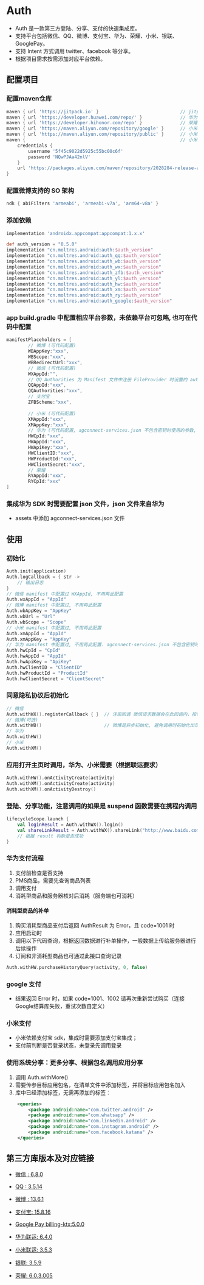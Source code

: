 # Auth
- Auth 是一款第三方登陆、分享、支付的快速集成库。
- 支持平台包括微信、QQ、微博、支付宝、华为、荣耀、小米、银联、GooglePay。
- 支持 Intent 方式调用 twitter、facebook 等分享。
- 根据项目需求按需添加对应平台依赖。

## 配置项目

### 配置maven仓库
```groovy
maven { url 'https://jitpack.io' }                              // jitpack仓库
maven { url 'https://developer.huawei.com/repo/' }              // 华为仓库
maven { url 'https://developer.hihonor.com/repo' }              // 荣耀仓库
maven { url 'https://maven.aliyun.com/repository/google' }      // 小米有些库需要jcenter
maven { url 'https://maven.aliyun.com/repository/public' }      // 小米有些库需要jcenter
maven {                                                         // 小米仓库
    credentials {
        username '5f45c9022d5925c55bc00c6f'
        password 'NQwPJAa42nlV'
    }
    url 'https://packages.aliyun.com/maven/repository/2028284-release-awMPKn/'
}
```

### 配置微博支持的 SO 架构
```groovy
ndk { abiFilters 'armeabi', 'armeabi-v7a', 'arm64-v8a' }
```

### 添加依赖
```groovy
implementation 'androidx.appcompat:appcompat:1.x.x'

def auth_version = "0.5.0"
implementation "cn.moltres.android:auth:$auth_version"
implementation "cn.moltres.android:auth_qq:$auth_version"
implementation "cn.moltres.android:auth_wb:$auth_version"
implementation "cn.moltres.android:auth_wx:$auth_version"
implementation "cn.moltres.android:auth_zfb:$auth_version"
implementation "cn.moltres.android:auth_yl:$auth_version"
implementation "cn.moltres.android:auth_hw:$auth_version"
implementation "cn.moltres.android:auth_xm:$auth_version"
implementation "cn.moltres.android:auth_ry:$auth_version"
implementation "cn.moltres.android:auth_google:$auth_version"
```

### app build.gradle 中配置相应平台参数，未依赖平台可忽略, 也可在代码中配置
```groovy
manifestPlaceholders = [
        // 微博 (可代码配置)
        WBAppKey:"xxx",
        WBScope:"xxx",
        WBRedirectUrl:"xxx",
        // 微信 (可代码配置)
        WXAppId:"",
        // QQ Authorities 为 Manifest 文件中注册 FileProvider 时设置的 authorities 属性值
        QQAppId:"xxx",
        QQAuthorities:"xxx",
        // 支付宝
        ZFBScheme:"xxx",
        
        // 小米 (可代码配置)
        XMAppId:"xxx",
        XMAppKey:"xxx",
        // 华为 (可代码配置, agconnect-services.json 不包含密钥时使用的参数, 包含无需配置)
        HWCpId:"xxx",
        HWAppId:"xxx",
        HWApiKey:"xxx",
        HWClientID:"xxx",
        HWProductId:"xxx",
        HWClientSecret:"xxx",
        // 荣耀
        RYAppId:"xxx",
        RYCpId:"xxx"
]
```

### 集成华为 SDK 时需要配置 json 文件，json 文件来自华为
- assets 中添加 agconnect-services.json 文件


## 使用

### 初始化
```kotlin
Auth.init(application)
Auth.logCallback = { str ->
    // 输出日志
}
// 微信 manifest 中配置过 WXAppId, 不用再此配置
Auth.wxAppId = "AppId"
// 微博 manifest 中配置过, 不用再此配置
Auth.wbAppKey = "AppKey"
Auth.wbUrl = "Url"
Auth.wbScope = "Scope"
// 小米 manifest 中配置过, 不用再此配置
Auth.xmAppId = "AppId"
Auth.xmAppKey = "AppKey"
// 华为 manifest 中配置过, 不用再此配置. agconnect-services.json 不包含密钥时使用的参数, 包含无需配置
Auth.hwCpId = "CpId"
Auth.hwAppId = "AppId"
Auth.hwApiKey = "ApiKey"
Auth.hwClientID = "ClientID"
Auth.hwProductId = "ProductId"
Auth.hwClientSecret = "ClientSecret"
```

### 同意隐私协议后初始化
```kotlin
// 微信
Auth.withWX().registerCallback { }  // 注册回调 微信请求数据会在此回调内，按需解析数据
// 微博(可选)
Auth.withWB()                       // 微博是异步初始化, 避免调用时初始化出现未初始化完成的问题, 所以提前调用一下, 初始化SDK (库内使用方式是延迟初始化, 第一次调用才做初始化)
// 华为
Auth.withHW()
// 小米
Auth.withXM()
```

### 应用打开主页时调用，华为、小米需要（根据联运要求）
```kotlin
Auth.withHW().onActivityCreate(activity)
Auth.withXM().onActivityCreate(activity)
Auth.withXM().onActivityDestroy()
```

### 登陆、分享功能，注意调用的如果是 suspend 函数需要在携程内调用
```kotlin
lifecycleScope.launch {
    val loginResult = Auth.withWX().login()
    val shareLinkResult = Auth.withWX().shareLink("http://www.baidu.com")
    // 根据 result 判断是否成功
}
```

### 华为支付流程
1. 支付前检查是否支持
2. PMS商品，需要先查询商品列表
3. 调用支付
4. 消耗型商品和服务器核对后消耗（服务端也可消耗）

#### 消耗型商品的补单
1. 购买消耗型商品支付后返回 AuthResult 为 Error，且 code=1001 时
2. 应用启动时
3. 调用以下代码查询，根据返回数据进行补单操作，一般数据上传给服务器进行后续操作
4. 订阅和非消耗型商品也可通过此接口查询记录
```kotlin
Auth.withHW.purchaseHistoryQuery(activity, 0, false)
```

### google 支付
- 结果返回 Error 时，如果 code=1001、1002 请再次重新尝试购买（连接Google结算库失败，重试次数自定义）

### 小米支付
- 小米依赖支付宝 sdk，集成时需要添加支付宝集成；
- 支付前判断是否登录状态，未登录先调用登录

### 使用系统分享：更多分享、根据包名调用应用分享
1. 调用 Auth.withMore()
2. 需要传参目标应用包名，在清单文件中添加<queries>标签，并将目标应用包名加入
3. 库中已经添加<queries>标签，无需再添加的标签：
```xml
    <queries>
        <package android:name="com.twitter.android" />
        <package android:name="com.whatsapp" />
        <package android:name="com.linkedin.android" />
        <package android:name="com.instagram.android" />
        <package android:name="com.facebook.katana" />
    </queries>
```

## 第三方库版本及对应链接
- [微信 : 6.8.0](https://developers.weixin.qq.com/doc/oplatform/Mobile_App/Access_Guide/Android.html)
- [QQ : 3.5.14](https://wiki.connect.qq.com/qq%e7%99%bb%e5%bd%95)
- [微博 : 13.6.1](https://github.com/sinaweibosdk/weibo_android_sdk)
- [支付宝: 15.8.16](https://docs.open.alipay.com/204/105296/)

- [Google Pay billing-ktx:5.0.0](https://developer.android.com/google/play/billing/integrate#fetch)
- [华为联运: 6.4.0](https://developer.huawei.com/consumer/cn/doc/development/HMS-Guides/iap-development-guide-v4)
- [小米联运: 3.5.3](https://dev.mi.com/distribute/doc/details?pId=1150#6)
- [银联: 3.5.9](https://open.unionpay.com/tjweb/doc/mchnt/list?productId=3)
- [荣耀: 6.0.3.005](https://developer.hihonor.com/cn/kitdoc?category=%E5%9F%BA%E7%A1%80%E6%9C%8D%E5%8A%A1&kitId=11001&navigation=guides&docId=android-intergrate-sdk.md)

